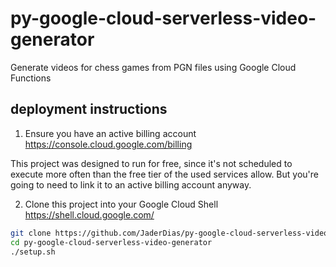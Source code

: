 # py-google-cloud-serverless-video-generator
Generate videos for chess games from PGN files using Google Cloud Functions

## deployment instructions

1. Ensure you have an active billing account https://console.cloud.google.com/billing

This project was designed to run for free, since it's not scheduled to execute more often than the free tier of the used services allow. But you're going to need to link it to an active billing account anyway.

2. Clone this project into your Google Cloud Shell https://shell.cloud.google.com/

```bash
git clone https://github.com/JaderDias/py-google-cloud-serverless-video-generator.git
cd py-google-cloud-serverless-video-generator
./setup.sh
```